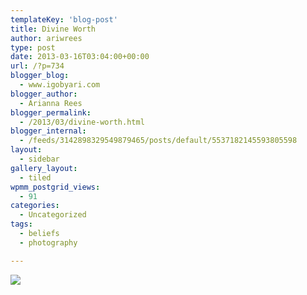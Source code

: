 ```yaml
---
templateKey: 'blog-post'
title: Divine Worth
author: ariwrees
type: post
date: 2013-03-16T03:04:00+00:00
url: /?p=734
blogger_blog:
  - www.igobyari.com
blogger_author:
  - Arianna Rees
blogger_permalink:
  - /2013/03/divine-worth.html
blogger_internal:
  - /feeds/3142898329549879465/posts/default/5537182145593805598
layout:
  - sidebar
gallery_layout:
  - tiled
wpmm_postgrid_views:
  - 91
categories:
  - Uncategorized
tags:
  - beliefs
  - photography

---
```

[![](http://www.igobyari.com/wp-content/uploads/2013/03/edithalf1.jpg)](http://www.igobyari.com/wp-content/uploads/2013/03/edithalf1-1.jpg)